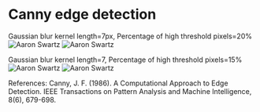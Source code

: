 ﻿# Canny edge detection

Gaussian blur kernel length=7px, Percentage of high threshold pixels=20%
![Aaron Swartz](https://github.com/zeyap/Canny-edge-detection/raw/master/Lena.png)
![Aaron Swartz](https://github.com/zeyap/Canny-edge-detection/raw/master/Lena_canny.png)

Gaussian blur kernel length=7, Percentage of high threshold pixels=15%
![Aaron Swartz](https://github.com/zeyap/Canny-edge-detection/raw/master/gears.jpg)
![Aaron Swartz](https://github.com/zeyap/Canny-edge-detection/raw/master/gears_canny.png)

References: Canny, J. F. (1986). A Computational Approach to Edge Detection. IEEE Transactions on Pattern Analysis and Machine Intelligence, 8(6), 679-698.
